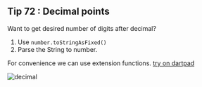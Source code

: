 ## Tip  72 : Decimal points

Want to get desired number of digits after decimal?

1. Use `number.toStringAsFixed()`  
2. Parse the String to number.

For convenience we can use extension functions.
[try on dartpad](https://dartpad.dartlang.org/3bdfd6923d1e8788ed81eaae9e77655f)

![decimal](https://raw.githubusercontent.com/erluxman/awesomefluttertips/master/assets/72decimal.png)

